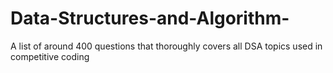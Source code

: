 # Data-Structures-and-Algorithm-
A list of around 400 questions that thoroughly covers all DSA topics used in competitive coding
